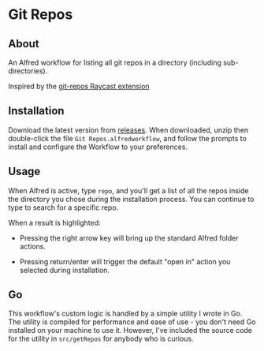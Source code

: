 # Git Repos

## About

An Alfred workflow for listing all git repos in a directory (including sub-directories).

Inspired by the [git-repos Raycast extension](https://github.com/raycast/extensions/tree/main/extensions/git-repos)

## Installation

Download the latest version from [releases](https://github.com/ghall89/alfred-git-workflow/releases/). When downloaded, unzip then double-click the file `Git Repos.alfredworkflow`, and follow the prompts to install and configure the Workflow to your preferences.

## Usage

When Alfred is active, type `repo`, and you'll get a list of all the repos inside the directory you chose during the installation process. You can continue to type to search for a specific repo.

When a result is highlighted:

- Pressing the right arrow key will bring up the standard Alfred folder actions.

- Pressing return/enter will trigger the default "open in" action you selected during installation.

## Go

This workflow's custom logic is handled by a simple utility I wrote in Go. The utility is compiled for performance and ease of use - you don't need Go installed on your machine to use it. However, I've included the source code for the utility in `src/getRepos` for anybody who is curious.
